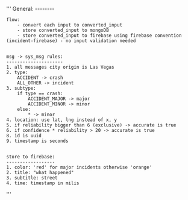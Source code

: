 '''
    General:
    --------
    
    
    flow:
        - convert each input to converted_input
        - store converted_input to mongoDB
        - store converted_input to firebase using firebase convention (incident-firebase) - no input validation needed    


    msg -> sys_msg rules:
    ---------------------
    1. all messages city origin is Las Vegas
    2. type: 
        ACCIDENT -> crash
        ALL_OTHER -> incident
    3. subtype:
        if type == crash:
            ACCIDENT_MAJOR -> major
            ACCIDENT_MINOR -> minor
        else:
            * -> minor
    4. location: use lat, lng instead of x, y
    5. if reliability bigger than 6 (exclusive) -> accurate is true
    6. if confidence * reliability > 20 -> accurate is true
    8. id is uuid
    9. timestamp is seconds


    store to firebase:
    ------------------
    1. color: 'red' for major incidents otherwise 'orange'
    2. title: "what happened"
    3. subtitle: street
    4. time: timestamp in milis
   
'''